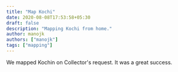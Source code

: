 ```yaml
---
title: "Map Kochi"
date: 2020-08-08T17:53:58+05:30
draft: false
description: "Mapping Kochi from home."
author: manojk
authors: ["manojk"]
tags: ["mapping"]
---
```


We mapped Kochin on Collector's request.
It was a great success.